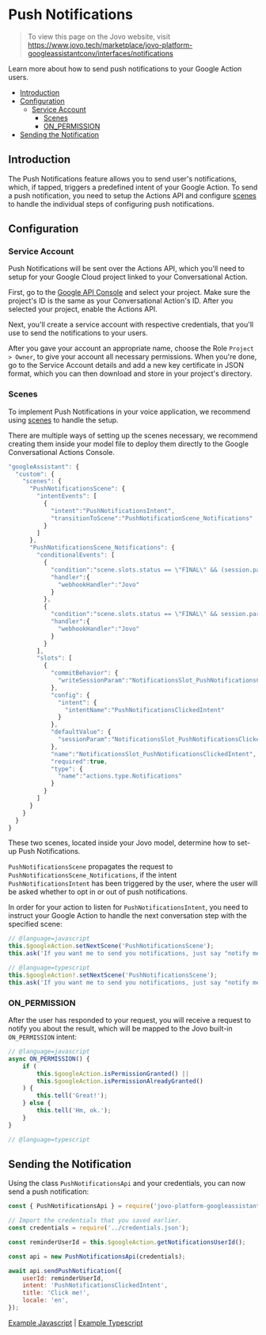# Push Notifications

> To view this page on the Jovo website, visit https://www.jovo.tech/marketplace/jovo-platform-googleassistantconv/interfaces/notifications

Learn more about how to send push notifications to your Google Action users.

* [Introduction](#introduction)
* [Configuration](#configuration)
  * [Service Account](#service-account)
	* [Scenes](#scenes)
	* [ON_PERMISSION](#on-permission)
* [Sending the Notification](#send-the-notification)

## Introduction

The Push Notifications feature allows you to send user's notifications, which, if tapped, triggers a predefined intent of your Google Action. To send a push notification, you need to setup the Actions API and configure [scenes](https://www.jovo.tech/marketplace/jovo-platform-googleassistantconv/concepts/scenes) to handle the individual steps of configuring push notifications.

## Configuration

### Service Account

Push Notifications will be sent over the Actions API, which you'll need to setup for your Google Cloud project linked to your Conversational Action.

First, go to the [Google API Console](https://console.developers.google.com/apis/api/actions.googleapis.com/overview) and select your project. Make sure the project's ID is the same as your Conversational Action's ID. After you selected your project, enable the Actions API.

Next, you'll create a service account with respective credentials, that you'll use to send the notifications to your users.

After you gave your account an appropriate name, choose the Role `Project > Owner`, to give your account all necessary permissions. When you're done, go to the Service Account details and add a new key certificate in JSON format, which you can then download and store in your project's directory.

### Scenes

To implement Push Notifications in your voice application, we recommend using [scenes](https://www.jovo.tech/marketplace/jovo-platform-googleassistantconv/concepts/scenes) to handle the setup.

There are multiple ways of setting up the scenes necessary, we recommend creating them inside your model file to deploy them directly to the Google Conversational Actions Console.

```javascript
"googleAssistant": {
  "custom": {
    "scenes": {
      "PushNotificationsScene": {
        "intentEvents": [
          {
            "intent":"PushNotificationsIntent",
            "transitionToScene":"PushNotificationScene_Notifications"
          }
        ]
      },
      "PushNotificationsScene_Notifications": {
        "conditionalEvents": [
          {
            "condition":"scene.slots.status == \"FINAL\" && (session.params.NotificationsSlot_PushNotificationsClickedIntent.permissionStatus == \"PERMISSION_GRANTED\" || session.params.NotificationsSlot_PushNotificationsClickedIntent.permissionStatus == \"ALREADY_GRANTED\")",
            "handler":{
              "webhookHandler":"Jovo"
            }
          },
          {
            "condition":"scene.slots.status == \"FINAL\" && session.params.NotificationsSlot_PushNotificationsClickedIntent.permissionStatus != \"PERMISSION_GRANTED\" && session.params.NotificationsSlot_PushNotificationsClickedIntent.permissionStatus != \"ALREADY_GRANTED\"",
            "handler":{
              "webhookHandler":"Jovo"
            }
          }
        ],
        "slots": [
          {
            "commitBehavior": {
              "writeSessionParam":"NotificationsSlot_PushNotificationsClickedIntent"
            },
            "config": {
              "intent": {
                "intentName":"PushNotificationsClickedIntent"
              }
            },
            "defaultValue": {
              "sessionParam":"NotificationsSlot_PushNotificationsClickedIntent"
            },
            "name":"NotificationsSlot_PushNotificationsClickedIntent",
            "required":true,
            "type": {
              "name":"actions.type.Notifications"
            }
          }
        ]
      }
    }
  }
}
```

These two scenes, located inside your Jovo model, determine how to set-up Push Notifications.

`PushNotificationsScene` propagates the request to `PushNotificationsScene_Notifications`, if the intent `PushNotificationsIntent` has been triggered by the user, where the user will be asked whether to opt in or out of push notifications.

In order for your action to listen for `PushNotificationsIntent`, you need to instruct your Google Action to handle the next conversation step with the specified scene:

```javascript
// @language=javascript
this.$googleAction.setNextScene('PushNotificationsScene');
this.ask('If you want me to send you notifications, just say "notify me".');

// @language=typescript
this.$googleAction!.setNextScene('PushNotificationsScene');
this.ask('If you want me to send you notifications, just say "notify me".');
```

### ON_PERMISSION

After the user has responded to your request, you will receive a request to notify you about the result, which will be mapped to the Jovo built-in `ON_PERMISSION` intent:

```javascript
// @language=javascript
async ON_PERMISSION() {
	if (
		this.$googleAction.isPermissionGranted() ||
		this.$googleAction.isPermissionAlreadyGranted()
	) {
		this.tell('Great!');
	} else {
		this.tell('Hm, ok.');
	}
}

// @language=typescript

```

## Sending the Notification

Using the class `PushNotificationsApi` and your credentials, you can now send a push notification:

```javascript
const { PushNotificationsApi } = require('jovo-platform-googleassistantconv');

// Import the credentials that you saved earlier.
const credentials = require('../credentials.json');

const reminderUserId = this.$googleAction.getNotificationsUserId();

const api = new PushNotificationsApi(credentials);

await api.sendPushNotification({
	userId: reminderUserId,
	intent: 'PushNotificationsClickedIntent',
	title: 'Click me!',
	locale: 'en',
});
```

[Example Javascript](https://github.com/jovotech/jovo-framework/blob/master/examples/javascript/02_googleassistantconv/push-notifications/) | [Example Typescript](https://github.com/jovotech/jovo-framework/blob/master/examples/typescript/02_googleassistantconv/push-notifications/)
